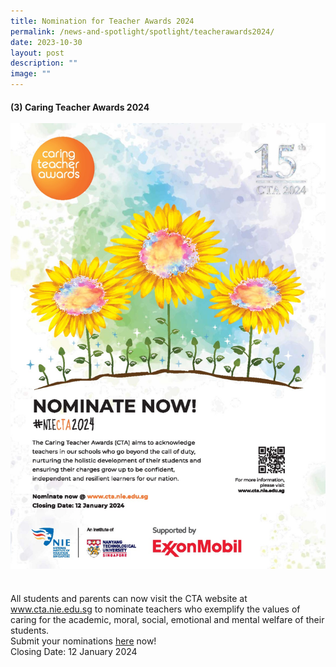 ```yaml
---
title: Nomination for Teacher Awards 2024
permalink: /news-and-spotlight/spotlight/teacherawards2024/
date: 2023-10-30
layout: post
description: ""
image: ""
---
```

#### (3) Caring Teacher Awards 2024<br><br>![](/images/Spotlight/cta%20-%20poster%202024.jpeg)
<br>All students and parents can now visit the CTA website at www.cta.nie.edu.sg to nominate teachers who exemplify the values of caring for the academic, moral, social, emotional and mental welfare of their students.<br>Submit your nominations [here](https://www.cta.nie.edu.sg/) now!<br>
Closing Date: 12 January 2024